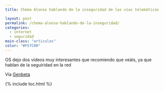 ```yaml
---
title: Chema Alonso hablando de la inseguridad de las vías telemáticas

layout: post
permalink: /chema-alonso-hablando-de-la-inseguridad/
categories:
  - internet
  - seguridad
main-class: "articulos"
color: "#F57C00"
---
```

OS dejo dos vídeos muy interesantes que recomiendo que veáis, ya que hablan de la seguiridad en la red





Vía <a target="_blank" href="http://www.genbetadev.com/seguridad-informatica/chema-alonso-un-crack-hablando-de-la-inseguridad-de-las-vias-telematicas">Genbeta</a>



{% include toc.html %}
